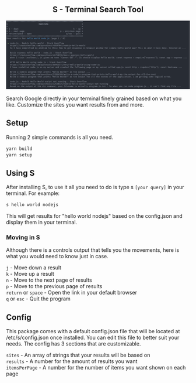 <h2 align="center">S - Terminal Search Tool</h2>
<img src="images/s.png" />

Search Google directly in your terminal finely grained based on what you like. Customize the sites you want results from and more.

## Setup

Running 2 simple commands is all you need.

```bash
yarn build
yarn setup
```

## Using S

After installing S, to use it all you need to do is type s `[your query]` in your terminal. For example:

```bash
s hello world nodejs
```

This will get results for "hello world nodejs" based on the config.json and display them in your terminal.

### Moving in S

Although there is a controls output that tells you the movements, here is what you would need to know just in case.

`j` - Move down a result<br/>
`k` - Move up a result<br/>
`n` - Move to the next page of results<br/>
`p` - Move to the previous page of results<br/>
`return` or `space` - Open the link in your default browser<br/>
`q` or `esc` - Quit the program


## Config

This package comes with a default config.json file that will be located at /etc/s/config.json once installed. You can edit this file to better suit your needs. The config has 3 sections that are customizable.

`sites` - An array of strings that your results will be based on<br/>
`results` - A number for the amount of results you want<br/>
`itemsPerPage` - A number for the number of items you want shown on each page
